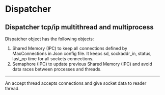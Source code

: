 # Dispatcher

Dispatcher tcp/ip multithread and multiprocess
---
Dispatcher object has the following objects:
1. Shared Memory (IPC) to keep all connections defined by MaxConnections in Json config file. It keeps sd, sockaddr_in, status, last_op time for all sockets connections. 
2. Semaphore (IPC) to update previous Shared Memory (IPC) and avoid data races between processes and threads. 
___
An accept thread accepts connections and give socket data to reader thread. 


